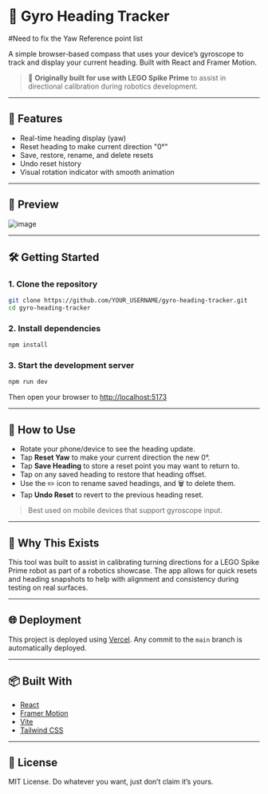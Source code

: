 # 📐 Gyro Heading Tracker
#Need to fix the Yaw Reference point list

A simple browser-based compass that uses your device’s gyroscope to track and display your current heading. Built with React and Framer Motion.

> 🧠 **Originally built for use with LEGO Spike Prime** to assist in directional calibration during robotics development.

---

## 🚀 Features

* Real-time heading display (yaw)
* Reset heading to make current direction "0°"
* Save, restore, rename, and delete resets
* Undo reset history
* Visual rotation indicator with smooth animation

---

## 📸 Preview

![image](https://github.com/user-attachments/assets/50f7e919-d97c-49e2-bcec-cf8788eace52)


---

## 🛠️ Getting Started

### 1. Clone the repository

```bash
git clone https://github.com/YOUR_USERNAME/gyro-heading-tracker.git
cd gyro-heading-tracker
```

### 2. Install dependencies

```bash
npm install
```

### 3. Start the development server

```bash
npm run dev
```

Then open your browser to [http://localhost:5173](http://localhost:5173)

---

## 🧭 How to Use

* Rotate your phone/device to see the heading update.
* Tap **Reset Yaw** to make your current direction the new 0°.
* Tap **Save Heading** to store a reset point you may want to return to.
* Tap on any saved heading to restore that heading offset.
* Use the ✏️ icon to rename saved headings, and 🗑️ to delete them.
* Tap **Undo Reset** to revert to the previous heading reset.

> Best used on mobile devices that support gyroscope input.

---

## 🤖 Why This Exists

This tool was built to assist in calibrating turning directions for a LEGO Spike Prime robot as part of a robotics showcase. The app allows for quick resets and heading snapshots to help with alignment and consistency during testing on real surfaces.

---

## 🌐 Deployment

This project is deployed using [Vercel](https://vercel.com). Any commit to the `main` branch is automatically deployed.

---

## 📦 Built With

* [React](https://reactjs.org/)
* [Framer Motion](https://www.framer.com/motion/)
* [Vite](https://vitejs.dev/)
* [Tailwind CSS](https://tailwindcss.com/)

---

## 📄 License

MIT License. Do whatever you want, just don’t claim it’s yours.
